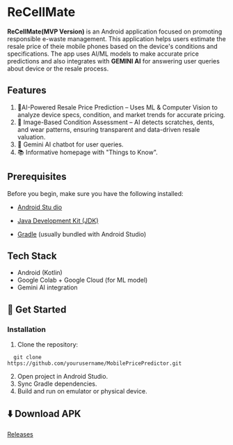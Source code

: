 # ReCellMate

**ReCellMate(MVP Version)** is an Android application focused on promoting responsible e-waste management. This application helps users estimate the resale price of theie mobile phones based on the device's conditions and specifications. The app uses AI/ML models to make accurate price predictions and also integrates with **GEMINI AI** for answering user queries about device or the resale process.

## Features

1. 📱AI-Powered Resale Price Prediction – Uses ML & Computer Vision to analyze device specs, condition, and market trends for accurate pricing. 
2. 📸 Image-Based Condition Assessment – AI detects scratches, dents, and wear patterns, ensuring transparent and data-driven resale valuation.
3. 💬 Gemini AI chatbot for user queries.
4. 📚 Informative homepage with "Things to Know".

## Prerequisites

Before you begin, make sure you have the following installed:

- [Android Stu dio](https://developer.android.com/studio)

- [Java Development Kit (JDK)](https://www.oracle.com/java/technologies/javase-jdk11-downloads.html)

- [Gradle](https://gradle.org/install/) (usually bundled with Android Studio)

## Tech Stack
- Android (Kotlin)
- Google Colab + Google Cloud (for ML model)
- Gemini AI integration

## 🚀 Get Started

### Installation

1. Clone the repository:
 ```
   git clone         https://github.com/yourusername/MobilePricePredictor.git

```
2. Open project in Android Studio.
3. Sync Gradle dependencies.
4. Build and run on emulator or physical device.

## ⬇️ Download APK
[Releases](https://github.com/satwinder9069/ReCellMate/releases)
